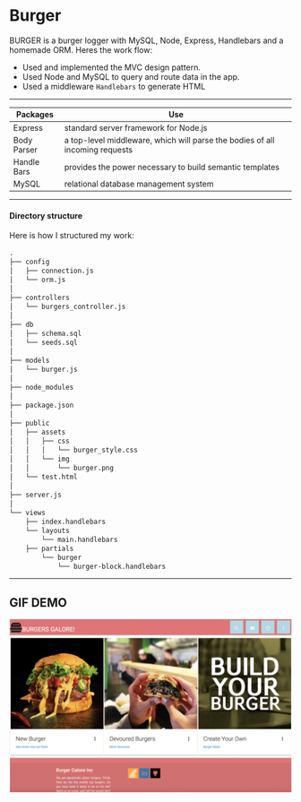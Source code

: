 # Burger

BURGER is a burger logger with MySQL, Node, Express, Handlebars and a homemade ORM.  Heres the work flow:
  
* Used and implemented the MVC design pattern.
* Used Node and MySQL to query and route data in the app.
* Used a middleware ```Handlebars``` to generate HTML

---


Packages   |  Use
------------- | -------------
Express  |  standard server framework for Node.js
Body Parser  | a top-level middleware, which will parse the bodies of all incoming requests
Handle Bars| provides the power necessary to build semantic templates
MySQL  |relational database management system 

---

#### Directory structure

Here is how I structured my work:

```
.
├── config
│   ├── connection.js
│   └── orm.js
│ 
├── controllers
│   └── burgers_controller.js
│
├── db
│   ├── schema.sql
│   └── seeds.sql
│
├── models
│   └── burger.js
│ 
├── node_modules
│ 
├── package.json
│
├── public
│   ├── assets
│   │   ├── css
│   │   │   └── burger_style.css
│   │   └── img
│   │       └── burger.png
│   └── test.html
│
├── server.js
│
└── views
    ├── index.handlebars
    └── layouts
        └── main.handlebars
    ├── partials
        └── burger
            └── burger-block.handlebars
```

- - -

## GIF DEMO

![First Display](https://raw.githubusercontent.com/IamGiel/burger/master/views/images/burgers_galore.gif)




